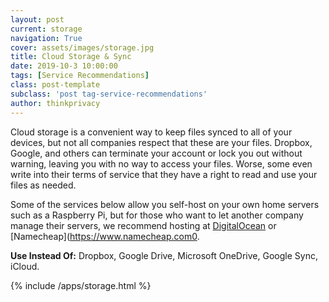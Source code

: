 ```yaml
---
layout: post
current: storage
navigation: True
cover: assets/images/storage.jpg
title: Cloud Storage & Sync
date: 2019-10-3 10:00:00
tags: [Service Recommendations]
class: post-template
subclass: 'post tag-service-recommendations'
author: thinkprivacy
---
```


Cloud storage is a convenient way to keep files synced to all of your devices, but not all companies respect that these are your files. Dropbox, Google, and others can terminate your account or lock you out without warning, leaving you with no way to access your files. Worse, some even write into their terms of service that they have a right to read and use your files as needed.

Some of the services below allow you self-host on your own home servers such as a Raspberry Pi, but for those who want to let another company manage their servers, we recommend hosting at [DigitalOcean](https://m.do.co/c/1c2110f7156e) or [Namecheap](https://www.namecheap.com0.

<p><strong>Use Instead Of:</strong> Dropbox, Google Drive, Microsoft OneDrive, Google Sync, iCloud.</p>

{% include /apps/storage.html %}